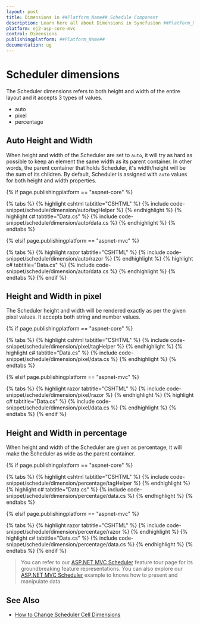 ```yaml
---
layout: post
title: Dimensions in ##Platform_Name## Schedule Component
description: Learn here all about Dimensions in Syncfusion ##Platform_Name## Schedule component of Syncfusion Essential JS 2 and more.
platform: ej2-asp-core-mvc
control: Dimensions
publishingplatform: ##Platform_Name##
documentation: ug
---
```



# Scheduler dimensions

The Scheduler dimensions refers to both height and width of the entire layout and it accepts 3 types of values.

* auto
* pixel
* percentage

## Auto Height and Width

When height and width of the Scheduler are set to `auto`, it will try as hard as possible to keep an element the same width as its parent container. In other words, the parent container that holds Scheduler, it's width/height will be the sum of its children. By default, Scheduler is assigned with `auto` values for both height and width properties.

{% if page.publishingplatform == "aspnet-core" %}

{% tabs %}
{% highlight cshtml tabtitle="CSHTML" %}
{% include code-snippet/schedule/dimension/auto/tagHelper %}
{% endhighlight %}
{% highlight c# tabtitle="Data.cs" %}
{% include code-snippet/schedule/dimension/auto/data.cs %}
{% endhighlight %}
{% endtabs %}

{% elsif page.publishingplatform == "aspnet-mvc" %}

{% tabs %}
{% highlight razor tabtitle="CSHTML" %}
{% include code-snippet/schedule/dimension/auto/razor %}
{% endhighlight %}
{% highlight c# tabtitle="Data.cs" %}
{% include code-snippet/schedule/dimension/auto/data.cs %}
{% endhighlight %}
{% endtabs %}
{% endif %}



## Height and Width in pixel

The Scheduler height and width will be rendered exactly as per the given pixel values. It accepts both string and number values.

{% if page.publishingplatform == "aspnet-core" %}

{% tabs %}
{% highlight cshtml tabtitle="CSHTML" %}
{% include code-snippet/schedule/dimension/pixel/tagHelper %}
{% endhighlight %}
{% highlight c# tabtitle="Data.cs" %}
{% include code-snippet/schedule/dimension/pixel/data.cs %}
{% endhighlight %}
{% endtabs %}

{% elsif page.publishingplatform == "aspnet-mvc" %}

{% tabs %}
{% highlight razor tabtitle="CSHTML" %}
{% include code-snippet/schedule/dimension/pixel/razor %}
{% endhighlight %}
{% highlight c# tabtitle="Data.cs" %}
{% include code-snippet/schedule/dimension/pixel/data.cs %}
{% endhighlight %}
{% endtabs %}
{% endif %}



## Height and Width in percentage

When height and width of the Scheduler are given as percentage, it will make the Scheduler as wide as the parent container.

{% if page.publishingplatform == "aspnet-core" %}

{% tabs %}
{% highlight cshtml tabtitle="CSHTML" %}
{% include code-snippet/schedule/dimension/percentage/tagHelper %}
{% endhighlight %}
{% highlight c# tabtitle="Data.cs" %}
{% include code-snippet/schedule/dimension/percentage/data.cs %}
{% endhighlight %}
{% endtabs %}

{% elsif page.publishingplatform == "aspnet-mvc" %}

{% tabs %}
{% highlight razor tabtitle="CSHTML" %}
{% include code-snippet/schedule/dimension/percentage/razor %}
{% endhighlight %}
{% highlight c# tabtitle="Data.cs" %}
{% include code-snippet/schedule/dimension/percentage/data.cs %}
{% endhighlight %}
{% endtabs %}
{% endif %}



> You can refer to our [ASP.NET MVC Scheduler](https://www.syncfusion.com/aspnet-mvc-ui-controls/scheduler) feature tour page for its groundbreaking feature representations. You can also explore our [ASP.NET MVC Scheduler](https://ej2.syncfusion.com/aspnetmvc/Schedule/Overview#/material) example to knows how to present and manipulate data.

## See Also

* [How to Change Scheduler Cell Dimensions](./cell-customization/#setting-cell-dimensions-in-all-views)